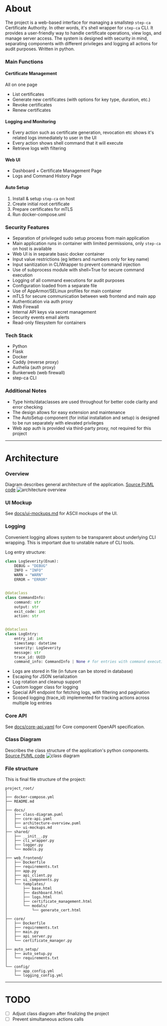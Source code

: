 # About
The project is a web-based interface for managing a smallstep `step-ca` Certificate Authority.
In other words, it's shell wrapper for `step-ca` CLI.
It provides a user-friendly way to handle certificate operations, view logs, and manage server access.
The system is designed with security in mind, separating components with different privileges and logging all actions
for audit purposes. Written in python.

### Main Functions

#### Certificate Management
All on one page
- List certificates
- Generate new certificates (with options for key type, duration, etc.)
- Revoke certificates
- Renew certificates

#### Logging and Monitoring
- Every action such as certificate generation, revocation etc shows it's related logs immediately to user in the UI
- Every action shows shell command that it will execute
- Retrieve logs with filtering

#### Web UI
- Dashboard + Certificate Management Page
- Logs and Command History Page

#### Auto Setup
1. Install & setup `step-ca` on host
2. Create initial root certificate
3. Prepare certificates for mTLS
4. Run docker-compose.uml

### Security Features
- Separation of privileged sudo setup process from main application
- Main application runs in container with limited permissions, only `step-ca` on host is available
- Web UI is in separate basic docker container
- Input value restrictions (eg letters and numbers only for key name)
- Input sanitization in CLIWrapper to prevent command injection
- Use of subprocess module with shell=True for secure command execution
- Logging of all command executions for audit purposes
- Configuration loaded from a separate file
- Use of AppArmor/SELinux profiles for main container
- mTLS for secure communication between web frontend and main app
- Authentication via auth proxy
- Web Firewall
- Internal API keys via secret management
- Security events email alerts
- Read-only filesystem for containers

### Tech Stack
- Python
- Flask
- Docker
- Caddy (reverse proxy)
- Authelia (auth proxy)
- Bunkerweb (web firewall)
- step-ca CLI

### Additional Notes
- Type hints/dataclasses are used throughout for better code clarity and error checking
- The design allows for easy extension and maintenance
- The AutoSetup component (for initial installation and setup) is designed to be run separately with elevated privileges
- Web app auth is provided via third-party proxy, not required for this project

---

# Architecture

### Overview
Diagram describes general architecture of the application. [Source PUML code](docs/architecture-overview.puml)
![architecture overview](https://plantuml.com/plantuml/svg/5Sqx3WCX30RXFgT83W0kaYhLNeKrLa3YWSplvVfXgz5NpJ4H55RBuvKR5ujYMfu96FDBf67vNqQoqwOezmPfyDmhJVGcRdt0wQrRCXm7j-IqJ3LiAyNEau9ooX26gRX-YLvPbX_ty90MT_y0)

### UI Mockup
See [docs/ui-mockups.md](docs/ui-mockups.md) for ASCII mockups of the UI.

### Logging
Convenient logging allows system to be transparent about underlying CLI wrapping. 
This is important due to unstable nature of CLI tools. 

Log entry structure:
```python
class LogSeverity(Enum):
    DEBUG = "DEBUG"
    INFO = "INFO"
    WARN = "WARN"
    ERROR = "ERROR"


@dataclass
class CommandInfo:
    command: str
    output: str
    exit_code: int
    action: str


@dataclass
class LogEntry:
    entry_id: int
    timestamp: datetime
    severity: LogSeverity
    message: str
    trace_id: UUID
    command_info: CommandInfo | None # for entries with command execution
```

- Logs are stored in file (in future can be stored in database)
- Escaping for JSON serialization
- Log rotation and cleanup support
- Custom logger class for logging
- Special API endpoint for fetching logs, with filtering and pagination
- Scoped logging (trace_id) implemented for tracking actions across multiple log entries

### Core API
See [docs/core-api.yaml](docs/core-api.yaml) for Core component OpenAPI specification.

### Class Diagram
Describes the class structure of the application's python components. [Source PUML code](docs/class-diagram.puml)
![class diagram](https://plantuml.com/plantuml/svg/5Ssz3GCX343XFbCa0t0kaYhLhU8pre441lb7h1zIFNtLEyrHFNfxlAfGYyoXxLdSftq15DTnLoznXR7I46VnWqO7yo6SriUfl7MBPo9CYw-eq75R8Gyoe8PcALUy5Vin_wEJ9U_-0000)

### File structure
This is final file structure of the project:
```
project_root/
│
├── docker-compose.yml
├── README.md
│
├── docs/
│   ├── class-diagram.puml
│   ├── core-api.yaml
│   ├── architecture-overview.puml
│   └── ui-mockups.md
├── shared/
│   ├── __init__.py
│   ├── cli_wrapper.py
│   ├── logger.py
│   └── models.py
│
├── web_frontend/
│   ├── Dockerfile
│   ├── requirements.txt
│   ├── app.py
│   ├── api_client.py
│   ├── ui_components.py
│   └── templates/
│       ├── base.html
│       ├── dashboard.html
│       ├── logs.html
│       ├── certificate_management.html
│       └── modals/
│           └── generate_cert.html
│
├── core/
│   ├── Dockerfile
│   ├── requirements.txt
│   ├── main.py
│   ├── api_server.py
│   └── certificate_manager.py
│
├── auto_setup/
│   ├── auto_setup.py
│   └── requirements.txt
│
└── config/
    ├── app_config.yml
    └── logging_config.yml
```

---

# TODO
- [ ] Adjust class diagram after finalizing the project
- [ ] Prevent simultaneous actions calls 